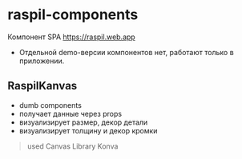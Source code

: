 # raspil-components

Компонент SPA https://raspil.web.app

* Отдельной demo-версии компонентов нет, работают только в приложении.


## RaspilKanvas

- dumb components
- получает данные через props
- визуализирует размер, декор детали
- визуализирует толщину и декор кромки

> used Canvas Library Konva

